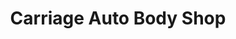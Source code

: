 ---
title: "Carriage Auto Body Shop"
url: /bluffton/carriage-auto-body-shop/
shop: Autowerkstatt
---